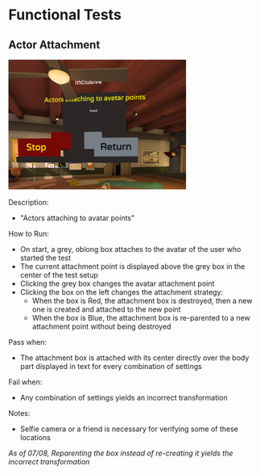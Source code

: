 # Functional Tests

## Actor Attachment

![Actor Attachment Test](./images/actor-attachment.png)

Description:
*  "Actors attaching to avatar points"

How to Run:
* On start, a grey, oblong box attaches to the avatar of the user who started the test
* The current attachment point is displayed above the grey box in the center of the test setup
* Clicking the grey box changes the avatar attachment point
* Clicking the box on the left changes the attachment strategy:
	* When the box is Red, the attachment box is destroyed, then a new one is created and attached to the new point
	* When the box is Blue, the attachment box is re-parented to a new attachment point without being destroyed

Pass when: 
* The attachment box is attached with its center directly over the body part displayed in text for every combination of settings

Fail when: 
* Any combination of settings yields an incorrect transformation

Notes:
* Selfie camera or a friend is necessary for verifying some of these locations

*As of 07/08, Reparenting the box instead of re-creating it yields the incorrect transformation*